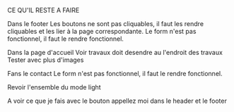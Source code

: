 CE QU'IL RESTE A FAIRE

Dans le footer
Les boutons ne sont pas cliquables, il faut les rendre cliquables et les lier à la page correspondante.
Le form n'est pas fonctionnel, il faut le rendre fonctionnel.

Dans la page d'accueil
Voir travaux doit desendre au l'endroit des travaux
Tester avec plus d'images

Fans le contact
Le form n'est pas fonctionnel, il faut le rendre fonctionnel.

Revoir l'ensemble du mode light

A voir ce que je fais avec le bouton appellez moi dans le header et le footer